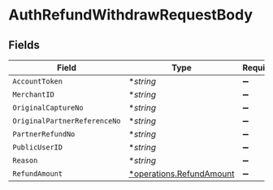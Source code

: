 # AuthRefundWithdrawRequestBody


## Fields

| Field                                                                      | Type                                                                       | Required                                                                   | Description                                                                | Example                                                                    |
| -------------------------------------------------------------------------- | -------------------------------------------------------------------------- | -------------------------------------------------------------------------- | -------------------------------------------------------------------------- | -------------------------------------------------------------------------- |
| `AccountToken`                                                             | **string*                                                                  | :heavy_minus_sign:                                                         | N/A                                                                        | 9f7cfb9e8b744785b0e5a0496dccab48                                           |
| `MerchantID`                                                               | **string*                                                                  | :heavy_minus_sign:                                                         | N/A                                                                        | AYOPOP                                                                     |
| `OriginalCaptureNo`                                                        | **string*                                                                  | :heavy_minus_sign:                                                         | N/A                                                                        | 20230630A09101111001100110000108                                           |
| `OriginalPartnerReferenceNo`                                               | **string*                                                                  | :heavy_minus_sign:                                                         | N/A                                                                        | 30201012592224045978914301029091010910998                                  |
| `PartnerRefundNo`                                                          | **string*                                                                  | :heavy_minus_sign:                                                         | N/A                                                                        | 20230630A001100000000090010001                                             |
| `PublicUserID`                                                             | **string*                                                                  | :heavy_minus_sign:                                                         | N/A                                                                        | AYOPOP-285FRVRWJ                                                           |
| `Reason`                                                                   | **string*                                                                  | :heavy_minus_sign:                                                         | N/A                                                                        | Test_Chaitu_REFUND_01                                                      |
| `RefundAmount`                                                             | [*operations.RefundAmount](../../../pkg/models/operations/refundamount.md) | :heavy_minus_sign:                                                         | N/A                                                                        |                                                                            |